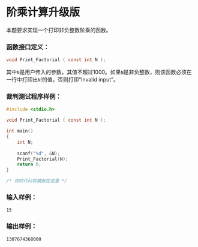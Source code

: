# 阶乘计算升级版
本题要求实现一个打印非负整数阶乘的函数。

### 函数接口定义：
```c
void Print_Factorial ( const int N );
```
其中`N`是用户传入的参数，其值不超过1000。如果`N`是非负整数，则该函数必须在一行中打印出`N`!的值，否则打印“Invalid input”。

### 裁判测试程序样例：
```c
#include <stdio.h>

void Print_Factorial ( const int N );

int main()
{
    int N;
    
    scanf("%d", &N);
    Print_Factorial(N);
    return 0;
}

/* 你的代码将被嵌在这里 */
```
### 输入样例：
```
15
```
### 输出样例：
```
1307674368000
```